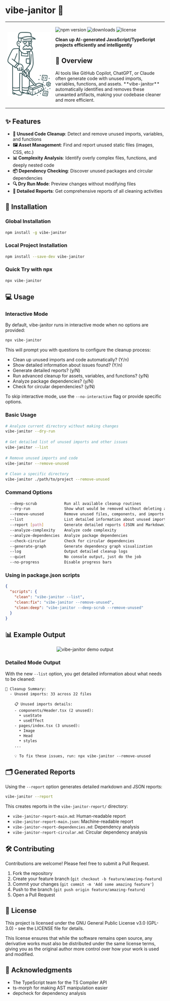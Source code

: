 <style>
td, th {
   border: none!important;
}
</style>

# vibe-janitor 🧹

<table border="0" cellspacing="0" cellpadding="0">
  <tr>
    <td width="30%" align="center">
      <img src="https://raw.githubusercontent.com/TravnikovDev/vibe-janitor/main/static/vibe-janitor.svg" alt="vibe-janitor mascot" width="100%">
    </td>
    <td width="70%">
      <p>
        <img src="https://img.shields.io/npm/v/vibe-janitor.svg" alt="npm version">
        <img src="https://img.shields.io/npm/dm/vibe-janitor.svg" alt="downloads">
        <img src="https://img.shields.io/github/license/TravnikovDev/vibe-janitor.svg" alt="license">
      </p>
      <p>
        <b>Clean up AI-generated JavaScript/TypeScript projects efficiently and intelligently</b>
      </p>
      <h2>🌟 Overview</h2>
      <p>
      AI tools like GitHub Copilot, ChatGPT, or Claude often generate code with unused imports, variables, functions, and assets. **vibe-janitor** automatically identifies and removes these unwanted artifacts, making your codebase cleaner and more efficient.
      </p>
    </td>
  </tr>
</table>

## ✨ Features

- **🧹 Unused Code Cleanup**: Detect and remove unused imports, variables, and functions
- **🖼️ Asset Management**: Find and report unused static files (images, CSS, etc.)
- **📊 Complexity Analysis**: Identify overly complex files, functions, and deeply nested code
- **📦 Dependency Checking**: Discover unused packages and circular dependencies
- **🔍 Dry Run Mode**: Preview changes without modifying files
- **📝 Detailed Reports**: Get comprehensive reports of all cleaning activities

## 🚀 Installation

### Global Installation

```bash
npm install -g vibe-janitor
```

### Local Project Installation

```bash
npm install --save-dev vibe-janitor
```

### Quick Try with npx

```bash
npx vibe-janitor
```

## 💻 Usage

### Interactive Mode

By default, vibe-janitor runs in interactive mode when no options are provided:

```bash
npx vibe-janitor
```

This will prompt you with questions to configure the cleanup process:
- Clean up unused imports and code automatically? (Y/n)
- Show detailed information about issues found? (Y/n)
- Generate detailed reports? (y/N)
- Run advanced cleanup for assets, variables, and functions? (y/N)
- Analyze package dependencies? (y/N)
- Check for circular dependencies? (y/N)

To skip interactive mode, use the `--no-interactive` flag or provide specific options.

### Basic Usage

```bash
# Analyze current directory without making changes
vibe-janitor --dry-run

# Get detailed list of unused imports and other issues
vibe-janitor --list

# Remove unused imports and code
vibe-janitor --remove-unused

# Clean a specific directory
vibe-janitor ./path/to/project --remove-unused
```

### Command Options

```bash
  --deep-scrub            Run all available cleanup routines
  --dry-run               Show what would be removed without deleting anything
  --remove-unused         Remove unused files, components, and imports
  --list                  List detailed information about unused imports and other issues
  --report [path]         Generate detailed reports (JSON and Markdown)
  --analyze-complexity    Analyze code complexity
  --analyze-dependencies  Analyze package dependencies
  --check-circular        Check for circular dependencies
  --generate-graph        Generate dependency graph visualization
  --log                   Output detailed cleanup logs
  --quiet                 No console output, just do the job
  --no-progress           Disable progress bars
```

### Using in package.json scripts

```json
{
  "scripts": {
    "clean": "vibe-janitor --list",
    "clean:fix": "vibe-janitor --remove-unused",
    "clean:deep": "vibe-janitor --deep-scrub --remove-unused"
  }
}
```

## 📊 Example Output

<p align="center">
  <img width="700" src="https://raw.githubusercontent.com/TravnikovDev/vibe-janitor/main/docs/vibe-janitor-demo.png" alt="vibe-janitor demo output">
</p>

### Detailed Mode Output

With the new `--list` option, you get detailed information about what needs to be cleaned:

```
📝 Cleanup Summary:
  - Unused imports: 33 across 22 files

    📋 Unused imports details:
    - components/Header.tsx (2 unused):
      • useState
      • useEffect
    - pages/index.tsx (3 unused):
      • Image
      • Head
      • styles
    ...

    💡 To fix these issues, run: npx vibe-janitor --remove-unused
```

## 🗂️ Generated Reports

Using the `--report` option generates detailed markdown and JSON reports:

```bash
vibe-janitor --report
```

This creates reports in the `vibe-janitor-report/` directory:

- `vibe-janitor-report-main.md`: Human-readable report
- `vibe-janitor-report-main.json`: Machine-readable report
- `vibe-janitor-report-dependencies.md`: Dependency analysis
- `vibe-janitor-report-circular.md`: Circular dependency analysis

## 🛠️ Contributing

Contributions are welcome! Please feel free to submit a Pull Request.

1. Fork the repository
2. Create your feature branch (`git checkout -b feature/amazing-feature`)
3. Commit your changes (`git commit -m 'Add some amazing feature'`)
4. Push to the branch (`git push origin feature/amazing-feature`)
5. Open a Pull Request

## 📝 License

This project is licensed under the GNU General Public License v3.0 (GPL-3.0) - see the LICENSE file for details.

This license ensures that while the software remains open source, any derivative works must also be distributed under the same license terms, giving you as the original author more control over how your work is used and modified.

## 🙏 Acknowledgments

- The TypeScript team for the TS Compiler API
- ts-morph for making AST manipulation easier
- depcheck for dependency analysis